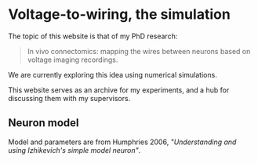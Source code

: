 # Voltage-to-wiring, the simulation

The topic of this website is that of my PhD research:

> In vivo connectomics: mapping the wires between neurons based on voltage imaging recordings.

We are currently exploring this idea using numerical simulations.

This website serves as an archive for my experiments, and a
hub for discussing them with my supervisors.


## Neuron model

Model and parameters are from Humphries 2006, _"Understanding and using Izhikevich's simple model neuron"_.
